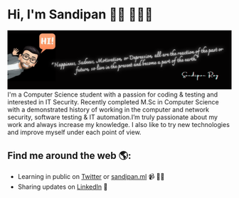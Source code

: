 # Hi, I'm Sandipan 👋🏾 👩🏾‍💻

<img src="https://raw.githubusercontent.com/bytehackr/bytehackr/master/me_avtar.png" alt="banner that says Monica Powell - software engineer, content creator and community organizer alongside a cartoon illustration of Monica">
I'm a Computer Science student with a passion for coding & testing and interested in IT Security. Recently completed M.Sc in Computer Science with a demonstrated history of working in the computer and network security, software testing & IT automation.I’m truly passionate about my work and always increase my knowledge. I also like to try new technologies and improve myself under each point of view.


## Find me around the web 🌎: 
- Learning in public on <a href="https://www.twitter.com/bytehackr">Twitter</a> or <a href="https://www.sandipan.ml">sandipan.ml</a> 📹 ✍🏾
- Sharing updates on <a href="https://www.linkedin.com/in/bytehackr/">LinkedIn</a> 💼
